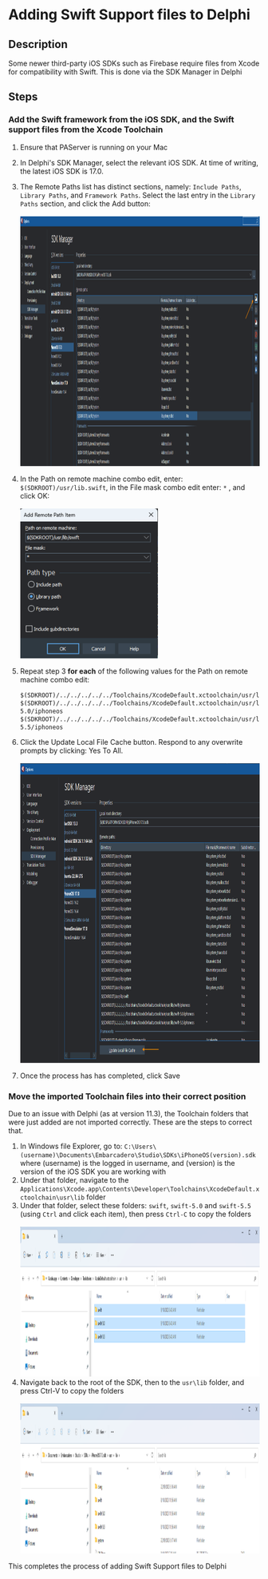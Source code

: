 # Adding Swift Support files to Delphi

## Description

Some newer third-party iOS SDKs such as Firebase require files from Xcode for compatibility with Swift. This is done via the SDK Manager in Delphi

## Steps

### Add the Swift framework from the iOS SDK, and the Swift support files from the Xcode Toolchain

1. Ensure that PAServer is running on your Mac
2. In Delphi's SDK Manager, select the relevant iOS SDK. At time of writing, the latest iOS SDK is 17.0.
3. The Remote Paths list has distinct sections, namely: `Include Paths`, `Library Paths`, and `Framework Paths`. Select the last entry in the `Library Paths` section, and click the Add button:<br><br>
   <img src="../../Screenshots/LibrariesAddButton.png" alt="logo" height="500">
4. In the Path on remote machine combo edit, enter: `$(SDKROOT)/usr/lib.swift`, in the File mask combo edit enter: `*` , and click OK:<br><br>
   <img src="../../Screenshots/AddRemotePathItem.png" alt="logo" height="300">
5. Repeat step 3 **for each** of the following values for the Path on remote machine combo edit:
    ```
    $(SDKROOT)/../../../../../Toolchains/XcodeDefault.xctoolchain/usr/lib/swift/iphoneos
    $(SDKROOT)/../../../../../Toolchains/XcodeDefault.xctoolchain/usr/lib/swift-5.0/iphoneos
    $(SDKROOT)/../../../../../Toolchains/XcodeDefault.xctoolchain/usr/lib/swift-5.5/iphoneos
    ```

6. Click the Update Local File Cache button. Respond to any overwrite prompts by clicking: Yes To All.<br><br>
   <img src="../../Screenshots/PathsAddedUpdateLocalFileCache.png" alt="logo" height="600">
7. Once the process has has completed, click Save

### Move the imported Toolchain files into their correct position

Due to an issue with Delphi (as at version 11.3), the Toolchain folders that were just added are not imported correctly. These are the steps to correct that.

1. In Windows file Explorer, go to: `C:\Users\(username)\Documents\Embarcadero\Studio\SDKs\iPhoneOS(version).sdk` where (username) is the logged in username, and (version) is the version of the iOS SDK you are working with
2. Under that folder, navigate to the `Applications\Xcode.app\Contents\Developer\Toolchains\XcodeDefault.xctoolchain\usr\lib` folder
3. Under that folder, select these folders: `swift`, `swift-5.0` and `swift-5.5` (using `Ctrl` and click each item), then press `Ctrl-C` to copy the folders<br><br>
    <img src="../../Screenshots/SwiftFoldersSelected.png" alt="logo" height="300">
4. Navigate back to the root of the SDK, then to the `usr\lib` folder, and press Ctrl-V to copy the folders<br><br>
   <img src="../../Screenshots/SwiftFoldersCopied.png" alt="logo" height="300">

This completes the process of adding Swift Support files to Delphi